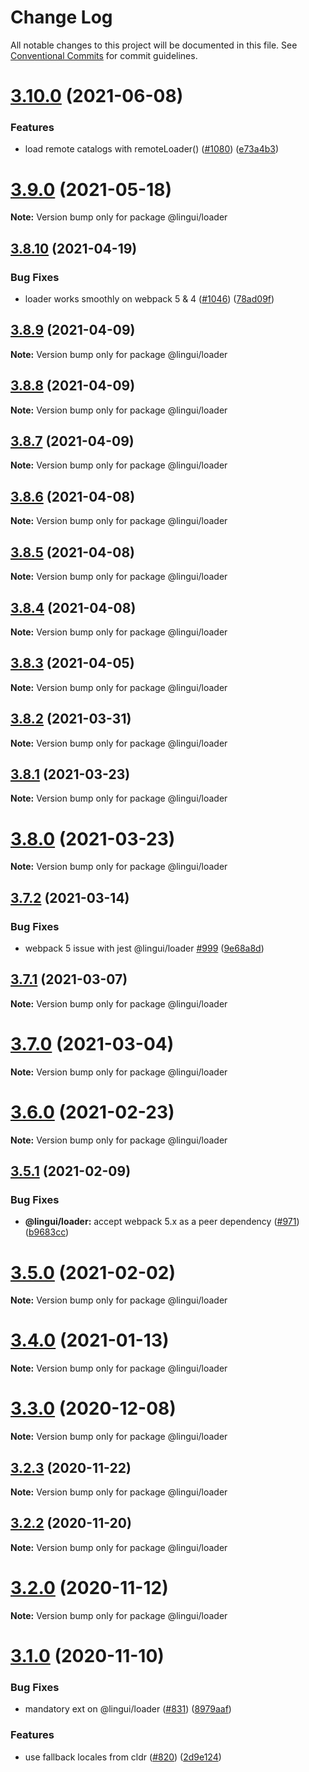 # Change Log

All notable changes to this project will be documented in this file.
See [Conventional Commits](https://conventionalcommits.org) for commit guidelines.

# [3.10.0](https://github.com/lingui/js-lingui/compare/v3.9.0...v3.10.0) (2021-06-08)


### Features

* load remote catalogs with remoteLoader() ([#1080](https://github.com/lingui/js-lingui/issues/1080)) ([e73a4b3](https://github.com/lingui/js-lingui/commit/e73a4b34cf8d83a45044c220148761d79b4fd8a9))





# [3.9.0](https://github.com/lingui/js-lingui/compare/v3.8.10...v3.9.0) (2021-05-18)

**Note:** Version bump only for package @lingui/loader





## [3.8.10](https://github.com/lingui/js-lingui/compare/v3.8.9...v3.8.10) (2021-04-19)


### Bug Fixes

* loader works smoothly on webpack 5 & 4 ([#1046](https://github.com/lingui/js-lingui/issues/1046)) ([78ad09f](https://github.com/lingui/js-lingui/commit/78ad09fc88e8ec07daefb455457e778471977f2f))





## [3.8.9](https://github.com/lingui/js-lingui/compare/v3.8.8...v3.8.9) (2021-04-09)

**Note:** Version bump only for package @lingui/loader





## [3.8.8](https://github.com/lingui/js-lingui/compare/v3.8.7...v3.8.8) (2021-04-09)

**Note:** Version bump only for package @lingui/loader





## [3.8.7](https://github.com/lingui/js-lingui/compare/v3.8.6...v3.8.7) (2021-04-09)

**Note:** Version bump only for package @lingui/loader





## [3.8.6](https://github.com/lingui/js-lingui/compare/v3.8.5...v3.8.6) (2021-04-08)

**Note:** Version bump only for package @lingui/loader





## [3.8.5](https://github.com/lingui/js-lingui/compare/v3.8.4...v3.8.5) (2021-04-08)

**Note:** Version bump only for package @lingui/loader





## [3.8.4](https://github.com/lingui/js-lingui/compare/v3.8.3...v3.8.4) (2021-04-08)

**Note:** Version bump only for package @lingui/loader





## [3.8.3](https://github.com/lingui/js-lingui/compare/v3.8.2...v3.8.3) (2021-04-05)

**Note:** Version bump only for package @lingui/loader





## [3.8.2](https://github.com/lingui/js-lingui/compare/v3.8.1...v3.8.2) (2021-03-31)

**Note:** Version bump only for package @lingui/loader





## [3.8.1](https://github.com/lingui/js-lingui/compare/v3.8.0...v3.8.1) (2021-03-23)

**Note:** Version bump only for package @lingui/loader





# [3.8.0](https://github.com/lingui/js-lingui/compare/v3.7.2...v3.8.0) (2021-03-23)

**Note:** Version bump only for package @lingui/loader





## [3.7.2](https://github.com/lingui/js-lingui/compare/v3.7.1...v3.7.2) (2021-03-14)


### Bug Fixes

* webpack 5 issue with jest @lingui/loader [#999](https://github.com/lingui/js-lingui/issues/999) ([9e68a8d](https://github.com/lingui/js-lingui/commit/9e68a8d1e6f3565f724dd027b165e85b1d891c92))





## [3.7.1](https://github.com/lingui/js-lingui/compare/v3.7.0...v3.7.1) (2021-03-07)

**Note:** Version bump only for package @lingui/loader





# [3.7.0](https://github.com/lingui/js-lingui/compare/v3.6.0...v3.7.0) (2021-03-04)

**Note:** Version bump only for package @lingui/loader





# [3.6.0](https://github.com/lingui/js-lingui/compare/v3.5.1...v3.6.0) (2021-02-23)

**Note:** Version bump only for package @lingui/loader





## [3.5.1](https://github.com/lingui/js-lingui/compare/v3.5.0...v3.5.1) (2021-02-09)


### Bug Fixes

* **@lingui/loader:** accept webpack 5.x as a peer dependency ([#971](https://github.com/lingui/js-lingui/issues/971)) ([b9683cc](https://github.com/lingui/js-lingui/commit/b9683cc3f1274efab805d6143398d78fbb3310c5))





# [3.5.0](https://github.com/lingui/js-lingui/compare/v3.4.0...v3.5.0) (2021-02-02)

**Note:** Version bump only for package @lingui/loader





# [3.4.0](https://github.com/lingui/js-lingui/compare/v3.3.0...v3.4.0) (2021-01-13)

**Note:** Version bump only for package @lingui/loader





# [3.3.0](https://github.com/lingui/js-lingui/compare/v3.2.3...v3.3.0) (2020-12-08)

**Note:** Version bump only for package @lingui/loader





## [3.2.3](https://github.com/lingui/js-lingui/compare/v3.2.2...v3.2.3) (2020-11-22)

**Note:** Version bump only for package @lingui/loader





## [3.2.2](https://github.com/lingui/js-lingui/compare/v3.2.1...v3.2.2) (2020-11-20)

**Note:** Version bump only for package @lingui/loader





# [3.2.0](https://github.com/lingui/js-lingui/compare/v3.1.0...v3.2.0) (2020-11-12)

**Note:** Version bump only for package @lingui/loader





# [3.1.0](https://github.com/lingui/js-lingui/compare/v3.0.3...v3.1.0) (2020-11-10)


### Bug Fixes

* mandatory ext on @lingui/loader ([#831](https://github.com/lingui/js-lingui/issues/831)) ([8979aaf](https://github.com/lingui/js-lingui/commit/8979aaf81e5f839a8406d3ac7516205113944c39))


### Features

* use fallback locales from cldr ([#820](https://github.com/lingui/js-lingui/issues/820)) ([2d9e124](https://github.com/lingui/js-lingui/commit/2d9e124b91f1ba7a65e9f997a3ba952679c6c23a))
